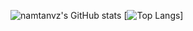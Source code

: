 ![namtanvz's GitHub stats](https://github-readme-stats.vercel.app/api?username=namtanvz&show_icons=false&theme=react&hide_title=true)
[![Top Langs](https://github-readme-stats.vercel.app/api/top-langs/?username=namtanvz&theme=react)]




<!---
namtanvz/namtanvz is a ✨ special ✨ repository because its `README.md` (this file) appears on your GitHub profile.
You can click the Preview link to take a look at your changes.
--->
